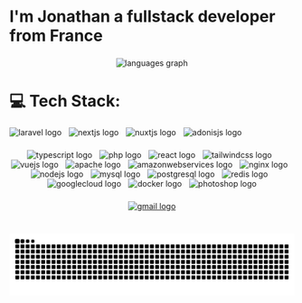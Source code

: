 # I'm Jonathan a fullstack developer from France
###
<div align="center">
  <img src="https://github-readme-stats.vercel.app/api/top-langs?username=Hausk&locale=en&hide_title=true&layout=compact&card_width=320&langs_count=5&theme=dracula&hide_border=true" height="150" alt="languages graph"  />
</div>

# 💻 Tech Stack:
<div align="left">
  <img src="https://img.shields.io/badge/Laravel-FF2D20?logo=laravel&logoColor=white&style=for-the-badge" height="50" alt="laravel logo"  />
  <img width="5" />
  <img src="https://img.shields.io/badge/Next.js-000000?logo=nextdotjs&logoColor=white&style=for-the-badge" height="50" alt="nextjs logo"  />
  <img width="5" />
  <img src="https://img.shields.io/badge/Nuxt.js-00DC82?logo=nuxtdotjs&logoColor=black&style=for-the-badge" height="50" alt="nuxtjs logo"  />
  <img width="5" />
  <img src="https://img.shields.io/badge/AdonisJS-5A45FF?logo=adonisjs&logoColor=white&style=for-the-badge" height="50" alt="adonisjs logo"  />
</div>

###

<div align="center">
  <img src="https://img.shields.io/badge/TypeScript-3178C6?logo=typescript&logoColor=white&style=for-the-badge" height="50" alt="typescript logo"  />
  <img width="5" />
  <img src="https://img.shields.io/badge/PHP-777BB4?logo=php&logoColor=black&style=for-the-badge" height="50" alt="php logo"  />
  <img width="5" />
  <img src="https://img.shields.io/badge/React-61DAFB?logo=react&logoColor=black&style=for-the-badge" height="50" alt="react logo"  />
  <img width="5" />
  <img src="https://img.shields.io/badge/Tailwind CSS-06B6D4?logo=tailwindcss&logoColor=black&style=for-the-badge" height="50" alt="tailwindcss logo"  />
  <img width="5" />
  <img src="https://img.shields.io/badge/Vue.js-4FC08D?logo=vuedotjs&logoColor=black&style=for-the-badge" height="50" alt="vuejs logo"  />
  <img width="5" />
  <img src="https://img.shields.io/badge/Apache-D22128?logo=apache&logoColor=white&style=for-the-badge" height="50" alt="apache logo"  />
  <img width="5" />
  <img src="https://skillicons.dev/icons?i=aws" height="50" alt="amazonwebservices logo"  />
  <img width="5" />
  <img src="https://img.shields.io/badge/NGINX-009639?logo=nginx&logoColor=white&style=for-the-badge" height="50" alt="nginx logo"  />
  <img width="5" />
  <img src="https://img.shields.io/badge/Node.js-339933?logo=nodedotjs&logoColor=white&style=for-the-badge" height="50" alt="nodejs logo"  />
  <img width="5" />
  <img src="https://img.shields.io/badge/MySQL-4479A1?logo=mysql&logoColor=white&style=for-the-badge" height="50" alt="mysql logo"  />
  <img width="5" />
  <img src="https://img.shields.io/badge/PostgreSQL-4169E1?logo=postgresql&logoColor=white&style=for-the-badge" height="50" alt="postgresql logo"  />
  <img width="5" />
  <img src="https://img.shields.io/badge/Redis-DC382D?logo=redis&logoColor=white&style=for-the-badge" height="50" alt="redis logo"  />
  <img width="5" />
  <img src="https://img.shields.io/badge/Google Cloud-4285F4?logo=googlecloud&logoColor=white&style=for-the-badge" height="50" alt="googlecloud logo"  />
  <img width="5" />
  <img src="https://img.shields.io/badge/Docker-2496ED?logo=docker&logoColor=white&style=for-the-badge" height="50" alt="docker logo"  />
  <img width="5" />
  <img src="https://img.shields.io/badge/Adobe Photoshop-31A8FF?logo=adobephotoshop&logoColor=black&style=for-the-badge" height="50" alt="photoshop logo"  />
</div>

###

<div align="center">
  <a href="mailto:dbessa.jonathan@gmail.com" target="_blank">
    <img src="https://img.shields.io/static/v1?message=Gmail&logo=gmail&label=&color=D14836&logoColor=white&labelColor=&style=for-the-badge" height="50" alt="gmail logo"  />
  </a>
</div>

###

<br clear="both">

<picture>
  <source media="(prefers-color-scheme: dark)" srcset="https://raw.githubusercontent.com/hausk/hausk/output/github-snake-dark.svg" />
  <source media="(prefers-color-scheme: light)" srcset="https://raw.githubusercontent.com/hausk/hausk/output/github-snake.svg" />
  <img alt="github-snake" src="https://raw.githubusercontent.com/hausk/hausk/output/github-snake.svg" />
</picture>
